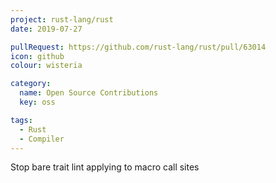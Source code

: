 ```yaml
---
project: rust-lang/rust
date: 2019-07-27

pullRequest: https://github.com/rust-lang/rust/pull/63014
icon: github
colour: wisteria

category:
  name: Open Source Contributions
  key: oss

tags:
  - Rust
  - Compiler
---
```

Stop bare trait lint applying to macro call sites
